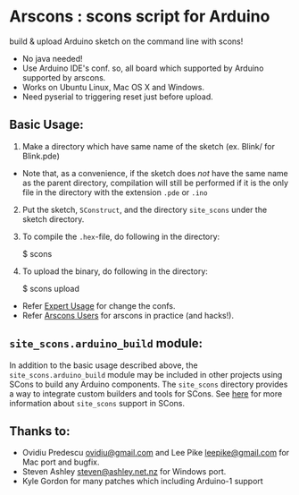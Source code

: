 # Arscons : scons script for Arduino

build & upload Arduino sketch on the command line with scons!

- No java needed!
- Use Arduino IDE's conf. so, all board which supported by Arduino supported by arscons.
- Works on Ubuntu Linux, Mac OS X and Windows.
- Need pyserial to triggering reset just before upload.

## Basic Usage:

 1. Make a directory which have same name of the sketch (ex. Blink/ for Blink.pde)
   * Note that, as a convenience, if the sketch does _not_ have the same name
     as the parent directory, compilation will still be performed if it is the
     only file in the directory with the extension `.pde` or `.ino`
 2. Put the sketch, `SConstruct`, and the directory `site_scons` under the
   sketch directory.
 3. To compile the `.hex`-file, do following in the directory:

     $ scons

 4. To upload the binary, do following in the directory:

     $ scons upload

 - Refer [Expert Usage](https://github.com/suapapa/arscons/wiki/Expert-Usage)
   for change the confs.
 - Refer [Arscons Users](https://github.com/suapapa/arscons/wiki/Arscons-Users)
   for arscons in practice (and hacks!).

## `site_scons.arduino_build` module:

In addition to the basic usage described above, the `site_scons.arduino_build`
module may be included in other projects using SCons to build any Arduino
components.  The `site_scons` directory provides a way to integrate custom
builders and tools for SCons. See [here][1] for more information about
`site_scons` support in SCons.

## Thanks to:

- Ovidiu Predescu <ovidiu@gmail.com> and Lee Pike <leepike@gmail.com> for Mac port and bugfix.
- Steven Ashley <steven@ashley.net.nz> for Windows port.
- Kyle Gordon for many patches which including Arduino-1 support


[1]: http://www.scons.org/doc/1.0.1/HTML/scons-user/x3627.html
